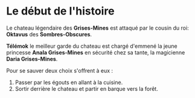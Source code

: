 # Le début de l'histoire

Le chateau légendaire des **Grises-Mines** est attaqué par le cousin du roi: **Oktavus** des **Sombres-Obscures**.

**Télémok** le meilleur garde du chateau est chargé d'emmené la  jeune princesse **Anala Grises-Mines** en sécurité chez sa tante, la magicienne **Daria Grises-Mines**.

Pour se sauver deux choix s'offrent à eux :

1. Passer par les égouts en allant à la cuisine.
2. Sortir derrière le chateau et partir en barque vers la forêt.

